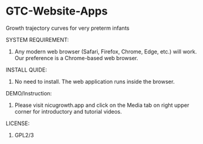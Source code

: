 # GTC-Website-Apps
Growth trajectory curves for very preterm infants

SYSTEM REQUIREMENT:
1. Any modern web browser (Safari, Firefox, Chrome, Edge, etc.) will work. Our preference is a Chrome-based web browser.

INSTALL QUIDE:
1. No need to install. The web application runs inside the browser.

DEMO/Instruction:
1. Please visit nicugrowth.app and click on the Media tab on right upper corner for introductory and tutorial videos.

LICENSE:
1. GPL2/3
